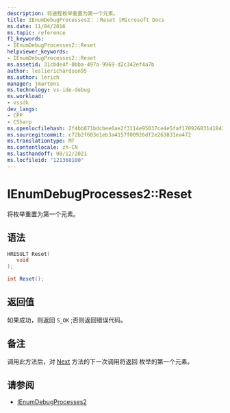 ```yaml
---
description: 将进程枚举重置为第一个元素。
title: IEnumDebugProcesses2：：Reset |Microsoft Docs
ms.date: 11/04/2016
ms.topic: reference
f1_keywords:
- IEnumDebugProcesses2::Reset
helpviewer_keywords:
- IEnumDebugProcesses2::Reset
ms.assetid: 31cbde4f-0bba-497a-9969-d2c342ef4a7b
author: leslierichardson95
ms.author: lerich
manager: jmartens
ms.technology: vs-ide-debug
ms.workload:
- vssdk
dev_langs:
- CPP
- CSharp
ms.openlocfilehash: 2f4bb871bdcbee6ae2f3114e95037ce4e5faf17092683141843925a24a800d1b
ms.sourcegitcommit: c72b2f603e1eb3a4157f00926df2e263831ea472
ms.translationtype: MT
ms.contentlocale: zh-CN
ms.lasthandoff: 08/12/2021
ms.locfileid: "121360100"
---
```

# <a name="ienumdebugprocesses2reset"></a>IEnumDebugProcesses2::Reset
将枚举重置为第一个元素。

## <a name="syntax"></a>语法

```cpp
HRESULT Reset(
   void
);
```

```csharp
int Reset();
```

## <a name="return-value"></a>返回值
 如果成功，则返回 `S_OK` ;否则返回错误代码。

## <a name="remarks"></a>备注
 调用此方法后，对 [Next](../../../extensibility/debugger/reference/ienumdebugprocesses2-next.md) 方法的下一次调用将返回 枚举的第一个元素。

## <a name="see-also"></a>请参阅
- [IEnumDebugProcesses2](../../../extensibility/debugger/reference/ienumdebugprocesses2.md)
